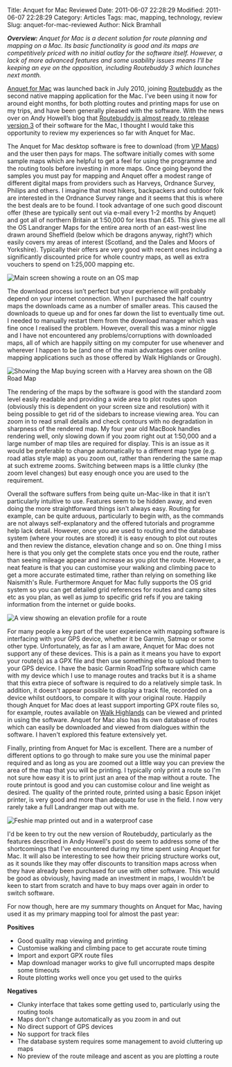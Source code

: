 Title: Anquet for Mac Reviewed
Date: 2011-06-07 22:28:29
Modified: 2011-06-07 22:28:29
Category: Articles
Tags: mac, mapping, technology, review
Slug: anquet-for-mac-reviewed
Author: Nick Bramhall

_**Overview:** Anquet for Mac is a decent solution for route planning and mapping on a Mac. Its basic functionality is good and its maps are competitively priced with no initial outlay for the software itself. However, a lack of more advanced features and some usability issues means I’ll be keeping an eye on the opposition, including Routebuddy 3 which launches next month._

[Anquet for Mac](http://www.vpmaps.com/anquet-maps/features) was launched back in July 2010, joining [Routebuddy](http://www.routebuddy.com/) as the second native mapping application for the Mac. I've been using it now for around eight months, for both plotting routes and printing maps for use on my trips, and have been generally pleased with the software. With the news over on Andy Howell’s blog that [Routebuddy is almost ready to release version 3](http://www.andyhowell.info/trek-blog/2011/06/06/routebuddy-3-a-glimpse-of-the-future/) of their software for the Mac, I thought I would take this opportunity to review my experiences so far with Anquet for Mac.

<!--more-->

The Anquet for Mac desktop software is free to download (from [VP Maps](http://www.vpmaps.com/)) and the user then pays for maps. The software initially comes with some sample maps which are helpful to get a feel for using the programme and the routing tools before investing in more maps. Once going beyond the samples you must pay for mapping and Anquet offer a modest range of different digital maps from providers such as Harveys, Ordnance Survey, Philips and others. I imagine that most hikers, backpackers and outdoor folk are interested in the Ordnance Survey range and it seems that this is where the best deals are to be found. I took advantage of one such good discount offer (these are typically sent out via e-mail every 1-2 months by Anquet) and got all of northern Britain at 1:50,000 for less than £45. This gives me all the OS Landranger Maps for the entire area north of an east-west line drawn around Sheffield (below which be dragons anyway, right?) which easily covers my areas of interest (Scotland, and the Dales and Moors of Yorkshire). Typically their offers are very good with recent ones including a significantly discounted price for whole country maps, as well as extra vouchers to spend on 1:25,000 mapping etc.

![Main screen showing a route on an OS map](https://www.dropbox.com/s/vszthwbayoeulyb/anquet-1-main.png?raw=1)

The download process isn’t perfect but your experience will probably depend on your internet connection. When I purchased the half country maps the downloads came as a number of smaller areas. This caused the downloads to queue up and for ones far down the list to eventually time out. I needed to manually restart them from the download manager which was fine once I realised the problem. However, overall this was a minor niggle and I have not encountered any problems/corruptions with downloaded maps, all of which are happily sitting on my computer for use whenever and wherever I happen to be (and one of the main advantages over online mapping applications such as those offered by Walk Highlands or Grough).

![Showing the Map buying screen with a Harvey area shown on the GB Road Map](https://www.dropbox.com/s/hwnfdht1qohjmz4/anquet-2-maps.png?raw=1)

The rendering of the maps by the software is good with the standard zoom level easily readable and providing a wide area to plot routes upon (obviously this is dependent on your screen size and resolution) with it being possible to get rid of the sidebars to increase viewing area. You can zoom in to read small details and check contours with no degradation in sharpness of the rendered map. My four year old MacBook handles rendering well, only slowing down if you zoom right out at 1:50,000 and a large number of map tiles are required for display. This is an issue as it would be preferable to change automatically to a different map type (e.g. road atlas style map) as you zoom out, rather than rendering the same map at such extreme zooms. Switching between maps is a little clunky (the zoom level changes) but easy enough once you are used to the requirement.

Overall the software suffers from being quite un-Mac-like in that it isn't particularly intuitive to use. Features seem to be hidden away, and even doing the more straightforward things isn't always easy. Routing for example, can be quite arduous, particularly to begin with, as the commands are not always self-explanatory and the offered  tutorials and programme help lack detail. However, once you are used to routing and the database system (where your routes are stored) it is easy enough to plot out routes and then review the distance, elevation change and so on. One thing I miss here is that you only get the complete stats once you end the route, rather than seeing mileage appear and increase as you plot the route. However, a neat feature is that you can customise your walking and climbing pace to get a more accurate estimated time, rather than relying on something like Naismith's Rule. Furthermore Anquet for Mac fully supports the OS grid system so you can get detailed grid references for routes and camp sites etc as you plan, as well as jump to specific grid refs if you are taking information from the internet or guide books.

![A view showing an elevation profile for a route](https://www.dropbox.com/s/n3xgk2xtdm6yv33/anquet-3-profile.png?raw=1)

For many people a key part of the user experience with mapping software is interfacing with your GPS device, whether it be Garmin, Satmap or some other type. Unfortunately, as far as I am aware, Anquet for Mac does not support any of these devices. This is a pain as it means you have to export your route(s) as a GPX file and then use something else to upload them to your GPS device. I have the basic Garmin RoadTrip software which came with my device which I use to manage routes and tracks but it is a shame that this extra piece of software is required to do a relatively simple task. In addition, it doesn't appear possible to display a track file, recorded on a device whilst outdoors, to compare it with your original route. Happily though Anquet for Mac does at least support importing GPX route files so, for example, routes available on [Walk Highlands](http://www.walkhighlands.co.uk/) can be viewed and printed in using the software. Anquet for Mac also has its own database of routes which can easily be downloaded and viewed from dialogues within the software. I haven't explored this feature extensively yet.

Finally, printing from Anquet for Mac is excellent. There are a number of different options to go through to make sure you use the minimal paper required and as long as you are zoomed out a little way you can preview the area of the map that you will be printing. I typically only print a route so I'm not sure how easy it is to print just an area of the map without a route. The route printout is good and you can customise colour and line weight as desired. The quality of the printed route, printed using a basic Epson inkjet printer, is very good and more than adequate for use in the field. I now very rarely take a full Landranger map out with me.

![Feshie map printed out and in a waterproof case](https://www.dropbox.com/s/68mb56w17dkgji2/anquet-4-printed-map.jpg?raw=1)

I'd be keen to try out the new version of Routebuddy, particularly as the features described in Andy Howell's post do seem to address some of the shortcomings that I've encountered during my time spent using Anquet for Mac. It will also be interesting to see how their pricing structure works out, as it sounds like they may offer discounts to transition maps across when they have already been purchased for use with other software. This would be good as obviously, having made an investment in maps, I wouldn't be keen to start from scratch and have to buy maps over again in order to switch software.

For now though, here are my summary thoughts on Anquet for Mac, having used it as my primary mapping tool for almost the past year:

**Positives**

* Good quality map viewing and printing
* Customise walking and climbing pace to get accurate route timing
* Import and export GPX route files
* Map download manager works to give full uncorrupted maps despite some timeouts
* Route plotting works well once you get used to the quirks

**Negatives**

* Clunky interface that takes some getting used to, particularly using the routing tools
* Maps don't change automatically as you zoom in and out
* No direct support of GPS devices
* No support for track files
* The database system requires some management to avoid cluttering up maps
* No preview of the route mileage and ascent as you are plotting a route